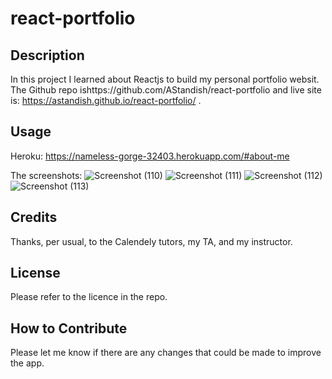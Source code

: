 # react-portfolio

## Description

In this project I learned about Reactjs to build my personal portfolio websit. The Github repo ishttps://github.com/AStandish/react-portfolio and live site is:  https://astandish.github.io/react-portfolio/ .

## Usage
Heroku: https://nameless-gorge-32403.herokuapp.com/#about-me

The screenshots: ![Screenshot (110)](https://user-images.githubusercontent.com/112442942/226232954-f343c310-1c99-48d8-a8e3-c6e606c145f8.png)
![Screenshot (111)](https://user-images.githubusercontent.com/112442942/226232955-6687e8bd-90d2-494d-b6a9-340b04070bab.png)
![Screenshot (112)](https://user-images.githubusercontent.com/112442942/226232956-04d8b91e-5b27-46c4-957d-82038460691d.png)
![Screenshot (113)](https://user-images.githubusercontent.com/112442942/226232957-c27009e7-2b58-4799-8adc-2fcb2abfe03c.png)


## Credits

Thanks, per usual, to the Calendely tutors, my TA, and my instructor.

## License

Please refer to the licence in the repo.

## How to Contribute

Please let me know if there are any changes that could be made to improve the app.